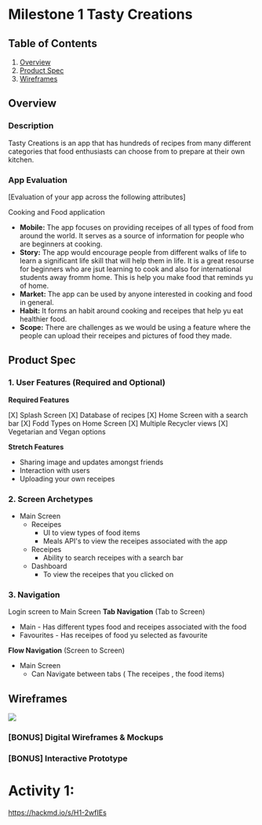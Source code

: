 # Milestone 1 Tasty Creations

## Table of Contents

1. [Overview](#Overview)
2. [Product Spec](#Product-Spec)
3. [Wireframes](#Wireframes)

## Overview

### Description

Tasty Creations is an app that has hundreds of recipes from many different categories that food enthusiasts can choose from to prepare at their own kitchen.

### App Evaluation

[Evaluation of your app across the following attributes]

Cooking and Food application
- **Mobile:**
The app focuses on providing receipes of all types of food from around the world. It serves as a source of information for people who are beginners at cooking.
- **Story:**
The app would encourage people from different walks of life to learn a significant life skill that will help them in life. It is a great resourse for beginners who are jsut learning to cook and also for international students away fromm home. This is help you make food that reminds yu of home.
- **Market:**
The app can be used by anyone interested in cooking and food in general.
- **Habit:**
It forms an habit around cooking and receipes that help yu eat healthier food.
- **Scope:**
There are challenges as we would be using a feature where the people can upload their receipes and pictures of food they made.

## Product Spec

### 1. User Features (Required and Optional)

**Required Features**

[X] Splash Screen
[X] Database of recipes
[X] Home Screen with a search bar
[X] Fodd Types on Home Screen
[X] Multiple Recycler views
[X] Vegetarian and Vegan options

**Stretch Features**

* Sharing image and updates amongst friends
* Interaction with users
* Uploading your own receipes

### 2. Screen Archetypes

- Main Screen
  - Receipes
    - UI to view types of food items
    - Meals API's to view the receipes associated with the app
  - Receipes
    - Ability to search receipes with a search bar 
  - Dashboard
    - To view the receipes that you clicked on

### 3. Navigation

Login screen to Main Screen
**Tab Navigation** (Tab to Screen)

* Main - Has different types food and receipes associated with the food
* Favourites - Has receipes of food yu selected as favourite


**Flow Navigation** (Screen to Screen)

- Main Screen
  - Can Navigate between tabs ( The receipes , the food items)

## Wireframes

<img src="walkthrough.gif">

### [BONUS] Digital Wireframes & Mockups

### [BONUS] Interactive Prototype

# Activity 1:
https://hackmd.io/s/H1-2wfIEs
